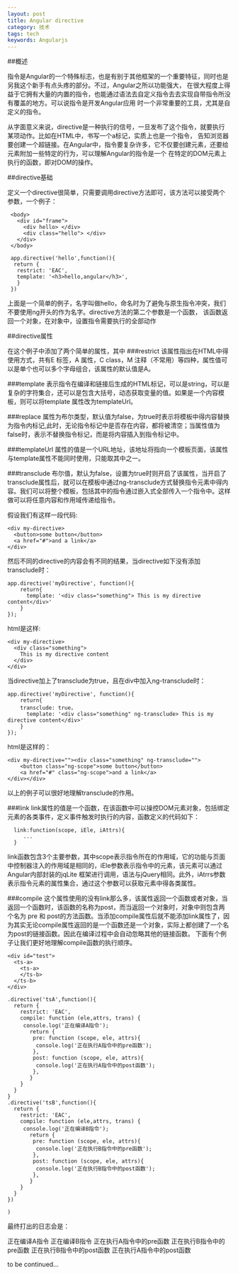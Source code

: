 ```yaml
---
layout: post
title: Angular directive
category: 技术
tags: tech
keywords: Angularjs
---
```


##概述

  指令是Angular的一个特殊标志，也是有别于其他框架的一个重要特征，同时也是另我这个新手有点头疼的部分。不过，Angular之所以功能强大，
在很大程度上得益于它拥有大量的内置的指令，也能通过语法去自定义指令去去实现自带指令所没有覆盖的地方。可以说指令是开发Angular应用
时一个非常重要的工具，尤其是自定义的指令。

  从字面意义来说，directive是一种执行的信号，一旦发布了这个指令，就要执行某项动作。比如在HTML中，书写一个a标记，实质上也是一个指令，
告知浏览器要创建一个超链接。在Angular中，指令要复杂许多，它不仅要创建元素，还要给元素附加一些特定的行为，可以理解Angular的指令是一个
在特定的DOM元素上执行的函数，即对DOM的操作。


##directive基础

  定义一个directive很简单，只需要调用directive方法即可，该方法可以接受两个参数，一个例子：

```
 <body>
   <div id="frame">
     <div hello> </div>
     <div class="hello"> </div>
   </div>
 </body>

 app.directive('hello',function(){
  return {
   restrict: 'EAC',
   template: '<h3>hello,angular</h3>',
   }
 })

```

  上面是一个简单的例子，名字叫做hello，命名时为了避免与原生指令冲突，我们不要使用ng开头的作为名字。directive方法的第二个参数是一个函数，
该函数返回一个对象，在对象中，设置指令需要执行的全部动作

##directive属性

在这个例子中添加了两个简单的属性，其中
###restrict
  该属性指出在HTML中得使用方式，共有E 标签，A 属性，C class，M 注释（不常用）等四种，属性值可以是单个也可以多个字母组合，该属性的默认值是A。

###template
  表示指令在编译和链接后生成的HTML标记，可以是string，可以是复杂的字符集合，还可以是包含大括号，动态获取变量的值。如果是一个内容模板，则可以将template
属性改为templateUrl。

###replace
  属性为布尔类型，默认值为false，为true时表示将模板中得内容替换为指令内标记,此时，无论指令标记中是否存在内容，都将被清空；当属性值为false时，表示不替换指令标记，而是将内容插入到指令标记中。

###templateUrl
  属性的值是一个URL地址，该地址将指向一个模板页面，该属性与template属性不能同时使用，只能取其中之一。

###transclude
  布尔值，默认为false，设置为true时则开启了该属性，当开启了transclude属性后，就可以在模板中通过ng-transclude方式替换指令元素中得内容。我们可以将整个模板，包括其中的指令通过嵌入式全部传入一个指令中。这样做可以将任意内容和作用域传递给指令。

  假设我们有这样一段代码:

  ```
  <div my-directive>
    <button>some button</button>
    <a href="#">and a link</a>
  </div>

  ```
  然后不同的directive的内容会有不同的结果，当directive如下没有添加transclude时：

  ```
  app.directive('myDirective', function(){
      return{
        template: '<div class="something"> This is my directive content</div>'
      }
  });

  ```
  html是这样:

  ```
  <div my-directive>
    <div class="something"> 
      This is my directive content
    </div>
  </div>
  ```

  当directive加上了transclude为true，且在div中加入ng-transclude时：

  ```
  app.directive('myDirective', function(){
      return{
      transclude: true，
        template: '<div class="something" ng-transclude> This is my directive content</div>'
      }
  });

  ```
  html是这样的：

  ```
  <div my-directive=""><div class="something" ng-transclude="">
      <button class="ng-scope">some button</button>
      <a href="#" class="ng-scope">and a link</a>
  </div></div>
  ```

  以上的例子可以很好地理解transclude的作用。


###link
  link属性的值是一个函数，在该函数中可以操控DOM元素对象，包括绑定元素的各类事件，定义事件触发时执行的内容，函数定义的代码如下：

```
  link:function(scope, iEle, iAttrs){
     ...
  }

```

link函数包含3个主要参数，其中scope表示指令所在的作用域，它的功能与页面中控制器注入的作用域是相同的，iEle参数表示指令中的元素，该元素可以通过Angular内部封装的jqLite
框架进行调用，语法与jQuery相同。此外，iAtrrs参数表示指令元素的属性集合，通过这个参数可以获取元素中得各类属性。

###compile
  这个属性使用的没有link那么多，该属性返回一个函数或者对象，当返回一个函数时，该函数的名称为post，而当返回一个对象时，对象中则包含两个名为 pre 和 post的方法函数。当添加compile属性后就不能添加link属性了，因为其实无论compile属性返回的是一个函数还是一个对象，实际上都创建了一个名为post的链接函数。因此在编译过程中会自动忽略其他的链接函数。
  下面有个例子让我们更好地理解compile函数的执行顺序。

```
<div id="test">
  <ts-a>
    <ts-a>
    </ts-b>
  </ts-b>
</div>

.directive('tsA',function(){
  return {
    restrict: 'EAC',
    compile: function (ele,attrs, trans) {
     console.log('正在编译A指令');
       return {
        pre: function (scope, ele, attrs){
         console.log('正在执行A指令中的pre函数');
        },
        post: function (scope, ele, attrs){
         console.log('正在执行A指令中的post函数');
        },
       }
    }
  }
}
.directive('tsB',function(){
  return {
    restrict: 'EAC',
    compile: function (ele,attrs, trans) {
     console.log('正在编译B指令');
       return {
        pre: function (scope, ele, attrs){
         console.log('正在执行B指令中的pre函数');
        },
        post: function (scope, ele, attrs){
         console.log('正在执行B指令中的post函数');
        },
       }
    }
  }
})

)

```

最终打出的日志会是：

正在编译A指令
正在编译B指令
正在执行A指令中的pre函数
正在执行B指令中的pre函数
正在执行B指令中的post函数
正在执行A指令中的post函数

to be continued...
